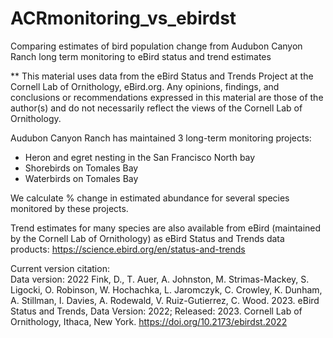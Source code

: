 # ACRmonitoring_vs_ebirdst
Comparing estimates of bird population change from Audubon Canyon Ranch long term monitoring to eBird status and trend estimates  

** This material uses data from the eBird Status and Trends Project at the Cornell Lab of Ornithology, eBird.org. Any opinions, findings, and conclusions or recommendations expressed in this material are those of the author(s) and do not necessarily reflect the views of the Cornell Lab of Ornithology.  


Audubon Canyon Ranch has maintained 3 long-term monitoring projects:  

* Heron and egret nesting in the San Francisco North bay  
* Shorebirds on Tomales Bay  
* Waterbirds on Tomales Bay  


We calculate % change in estimated abundance for several species monitored by these projects.  

Trend estimates for many species are also available from eBird (maintained by the Cornell Lab of Ornithology) as eBird Status and Trends data products: https://science.ebird.org/en/status-and-trends  

Current version citation:  
Data version: 2022 Fink, D., T. Auer, A. Johnston, M. Strimas-Mackey, S. Ligocki, O. Robinson, W. Hochachka, L. Jaromczyk, C. Crowley, K. Dunham, A. Stillman, I. Davies, A. Rodewald, V. Ruiz-Gutierrez, C. Wood. 2023. eBird Status and Trends, Data Version: 2022; Released: 2023. Cornell Lab of Ornithology, Ithaca, New York. https://doi.org/10.2173/ebirdst.2022

